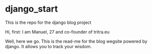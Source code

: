 # django_start
This is the repo for the django blog project

Hi, first: I am Manuel, 27 and co-founder of tritra.eu

Well, here we go. This is the read-me for the blog wegsite powered by django. It allows you to track your wisdom.
